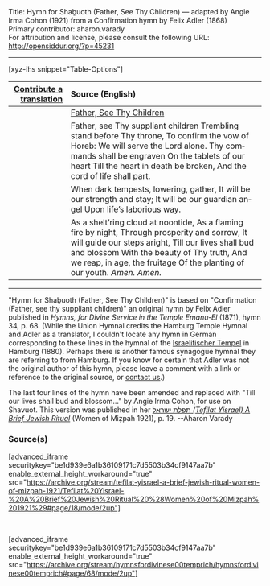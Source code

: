 <html>
<head></head>
<body>
Title: Hymn for Shaḇuoth (Father, See Thy Children) — adapted by Angie Irma Cohon (1921) from a Confirmation hymn by Felix Adler (1868)<br />
Primary contributor: aharon.varady<br />
For attribution and license, please consult the following URL: <a href="http://opensiddur.org/?p=45231">http://opensiddur.org/?p=45231</a>
<p />
<hr />

[xyz-ihs snippet="Table-Options"]<table style="margin-left: auto; margin-right: auto;" class="draggable">
<thead><tr><th id="x" style="text-align: right;"><a href="/translate/">Contribute a translation</a></th><th style="text-align: left;">Source (English)</th></tr></thead>
<tbody>
<tr><td style="vertical-align:top;">
<div class="liturgy" lang="he" style="text-align: right;">

</div></td>

<td style="vertical-align:top;">
<div class="english" lang="en" style="text-align: left;">
<u>Father, See Thy Children</u> 
</div></td></tr>


<tr><td style="vertical-align:top;">
<div class="liturgy" lang="he" style="text-align: right;">

</div></td>

<td style="vertical-align:top;">
<div class="english" lang="en" style="text-align: left;">
Father, see Thy suppliant children 
Trembling stand before Thy throne, 
To confirm the vow of Horeb: 
We will serve the Lord alone. 
Thy commands shall be engraven 
On the tablets of our heart 
Till the heart in death be broken, 
And the cord of life shall part. 
</div></td></tr>


<tr><td style="vertical-align:top;">
<div class="liturgy" lang="he" style="text-align: right;">

</div></td>

<td style="vertical-align:top;">
<div class="english" lang="en" style="text-align: left;">
When dark tempests, lowering, gather, 
It will be our strength and stay; 
It will be our guardian angel 
Upon life’s laborious way. 
</div></td></tr>


<tr><td style="vertical-align:top;">
<div class="liturgy" lang="he" style="text-align: right;">

</div></td>

<td style="vertical-align:top;">
<div class="english" lang="en" style="text-align: left;">
As a shelt’ring cloud at noontide, 
As a flaming fire by night, 
Through prosperity and sorrow, 
It will guide our steps aright, 
Till our lives shall bud and blossom 
With the beauty of Thy truth, 
And we reap, in age, the fruitage 
Of the planting of our youth. 
<em>Amen. Amen.</em> 
</div></td></tr>
</tbody></table>

<hr />

"Hymn for Shaḇuoth (Father, See Thy Children)" is based on "Confirmation (Father, see thy suppliant children)" an original hymn by Felix Adler published in <em>Hymns, for Divine Service in the Temple Emanu-El</em> (1871), hymn 34, p. 68. (While the Union Hymnal credits the Hamburg Temple Hymnal and Adler as a translator, I couldn't locate any hymn in German corresponding to these lines in the hymnal of the <a href="https://books.google.com/books?id=jnhAAAAAYAAJ">Israelitischer Tempel</a> in Hamburg (1880). Perhaps there is another famous synagogue hymnal they are referring to from Hamburg. If you know for certain that Adler was not the original author of this hymn, please leave a comment with a link or reference to the original source, or <a href="/contact/">contact us</a>.) 

The last four lines of the hymn have been amended and replaced with "Till our lives shall bud and blossom..." by Angie Irma Cohon, for use on Shavuot. This version was published in her <a href="/?p=45219"><span class="hebrew">תפלת ישראל</span> <em>(Tefilat Yisrael) A Brief Jewish Ritual</em></a> (Women of Miẓpah 1921), p. 19. --Aharon Varady

<h3>Source(s)</h3>

[advanced_iframe securitykey="be1d939e6a1b36109171c7d5503b34cf9147aa7b" enable_external_height_workaround="true" src="https://archive.org/stream/tefilat-yisrael-a-brief-jewish-ritual-women-of-mizpah-1921/Tefilat%20Yisrael-%20A%20Brief%20Jewish%20Ritual%20%28Women%20of%20Mizpah%201921%29#page/18/mode/2up"]

&nbsp;

[advanced_iframe securitykey="be1d939e6a1b36109171c7d5503b34cf9147aa7b" enable_external_height_workaround="true" src="https://archive.org/stream/hymnsfordivinese00temprich/hymnsfordivinese00temprich#page/68/mode/2up"]

&nbsp;
</body>
</html>